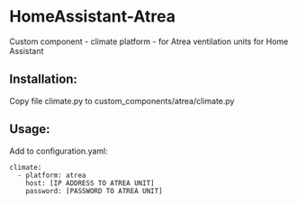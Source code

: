 # HomeAssistant-Atrea
Custom component - climate platform - for Atrea ventilation units for Home Assistant

## Installation:
Copy file climate.py to custom_components/atrea/climate.py

## Usage:
Add to configuration.yaml:

```
climate:
  - platform: atrea
    host: [IP ADDRESS TO ATREA UNIT]
    password: [PASSWORD TO ATREA UNIT]
```